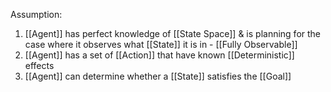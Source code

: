Assumption:
1. [[Agent]] has perfect knowledge of [[State Space]] & is planning for the case where it observes what [[State]] it is in - [[Fully Observable]]
2. [[Agent]] has a set of [[Action]] that have known [[Deterministic]] effects
3. [[Agent]] can determine whether a [[State]] satisfies the [[Goal]]

